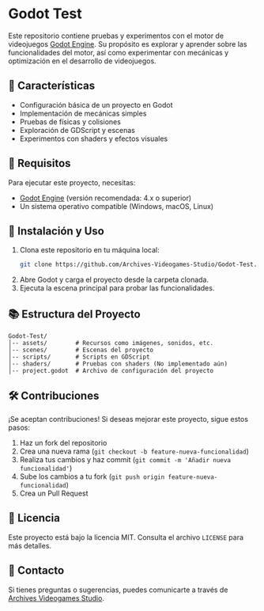 # Godot Test

Este repositorio contiene pruebas y experimentos con el motor de videojuegos [Godot Engine](https://godotengine.org/). Su propósito es explorar y aprender sobre las funcionalidades del motor, así como experimentar con mecánicas y optimización en el desarrollo de videojuegos.

## 📌 Características

- Configuración básica de un proyecto en Godot
- Implementación de mecánicas simples
- Pruebas de físicas y colisiones
- Exploración de GDScript y escenas
- Experimentos con shaders y efectos visuales

## 🚀 Requisitos

Para ejecutar este proyecto, necesitas:

- [Godot Engine](https://godotengine.org/) (versión recomendada: 4.x o superior)
- Un sistema operativo compatible (Windows, macOS, Linux)

## 🔧 Instalación y Uso

1. Clona este repositorio en tu máquina local:
   ```sh
   git clone https://github.com/Archives-Videogames-Studio/Godot-Test.git
   ```
2. Abre Godot y carga el proyecto desde la carpeta clonada.
3. Ejecuta la escena principal para probar las funcionalidades.

## 📚 Estructura del Proyecto

```
Godot-Test/
│-- assets/        # Recursos como imágenes, sonidos, etc.
│-- scenes/        # Escenas del proyecto
│-- scripts/       # Scripts en GDScript
│-- shaders/       # Pruebas con shaders (No implementado aún)
│-- project.godot  # Archivo de configuración del proyecto
```

## 🛠️ Contribuciones

¡Se aceptan contribuciones! Si deseas mejorar este proyecto, sigue estos pasos:

1. Haz un fork del repositorio
2. Crea una nueva rama (`git checkout -b feature-nueva-funcionalidad`)
3. Realiza tus cambios y haz commit (`git commit -m 'Añadir nueva funcionalidad'`)
4. Sube los cambios a tu fork (`git push origin feature-nueva-funcionalidad`)
5. Crea un Pull Request

## 📜 Licencia

Este proyecto está bajo la licencia MIT. Consulta el archivo `LICENSE` para más detalles.

## 📩 Contacto

Si tienes preguntas o sugerencias, puedes comunicarte a través de [Archives Videogames Studio](https://github.com/Archives-Videogames-Studio).
